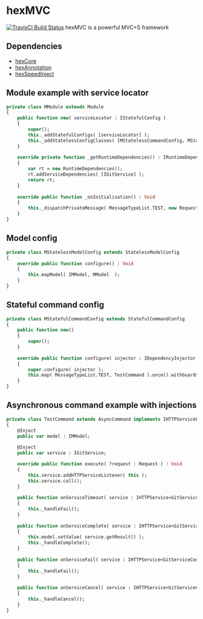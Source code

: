 # hexMVC

[![TravisCI Build Status](https://travis-ci.org/DoclerLabs/hexMVC.svg?branch=master)](https://travis-ci.org/DoclerLabs/hexMVC)
hexMVC is a powerful MVC+S framework

## Dependencies

* [hexCore](https://github.com/DoclerLabs/hexCore)
* [hexAnnotation](https://github.com/DoclerLabs/hexAnnotation)
* [hexSpeedInject](https://github.com/DoclerLabs/hexSpeedInject)
	
	
## Module example with service locator
```haxe
private class MModule extends Module
{
	public function new( serviceLocator : IStatefulConfig )
	{
		super();
		this._addStatefulConfigs( [serviceLocator] );
		this._addStatelessConfigClasses( [MStatelessCommandConfig, MStatelessModelConfig] );
	}
	
	override private function _getRuntimeDependencies() : IRuntimeDependencies
	{
		var rt = new RuntimeDependencies();
		rt.addServiceDependencies( [IGitService] );
		return rt;
	}
	
	override public function _onInitialisation() : Void 
	{
		this._dispatchPrivateMessage( MessageTypeList.TEST, new Request( [new ExecutionPayload( something, ISomething )] ) );
	}
}
```
	
## Model config
```haxe
private class MStatelessModelConfig extends StatelessModelConfig
{
	override public function configure() : Void 
	{
		this.mapModel( IMModel, MModel  );
	}
}
```


## Stateful command config
```haxe
private class MStatefulCommandConfig extends StatefulCommandConfig
{
	public function new()
	{
		super();
	}
	
	override public function configure( injector : IDependencyInjector ) : Void
	{
		super.configure( injector );
		this.map( MessageTypeList.TEST, TestCommand ).once().withGuards( MyGuardClass ).withCompleteHandlers([ function( e : AsyncCommandEvent ){ trace( e ); } ]);
	}
}
```


## Asynchronous command example with injections
```haxe
private class TestCommand extends AsyncCommand implements IHTTPServiceListener<GitServiceConfiguration> implements ISpeedInjectorContainer
{
	@Inject
    public var model : IMModel;
	
	@Inject
    public var service : IGitService;

    override public function execute( ?request : Request ) : Void
    {
		this.service.addHTTPServiceListener( this );
		this.service.call();
    }
	
	public function onServiceTimeout( service : IHTTPService<GitServiceConfiguration> ) : Void 
	{
		this._handleFail();
	}
	
	public function onServiceComplete( service : IHTTPService<GitServiceConfiguration> ) : Void 
	{
		this.model.setValue( service.getResult() );
		this._handleComplete();
	}
	
	public function onServiceFail( service : IHTTPService<GitServiceConfiguration> ) : Void 
	{
		this._handleFail();
	}
	
	public function onServiceCancel( service : IHTTPService<GitServiceConfiguration> ) : Void 
	{
		this._handleCancel();
	}
}
```
